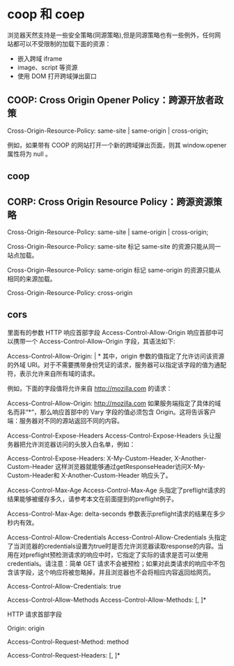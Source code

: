 # coop 和 coep
浏览器天然支持是一些安全策略(同源策略),但是同源策略也有一些例外，任何网站都可以不受限制的加载下面的资源：

* 嵌入跨域 iframe
* image、script 等资源
* 使用 DOM 打开跨域弹出窗口


## COOP: Cross Origin Opener Policy：跨源开放者政策

Cross-Origin-Resource-Policy: same-site | same-origin | cross-origin;

例如，如果带有 COOP 的网站打开一个新的跨域弹出页面，则其 window.opener 属性将为 null 。

## coop



## CORP: Cross Origin Resource Policy：跨源资源策略

Cross-Origin-Resource-Policy: same-site | same-origin | cross-origin;

Cross-Origin-Resource-Policy: same-site
标记 same-site 的资源只能从同一站点加载。

Cross-Origin-Resource-Policy: same-origin
标记 same-origin 的资源只能从相同的来源加载。

Cross-Origin-Resource-Policy: cross-origin


## cors

里面有的参数
HTTP 响应首部字段
Access-Control-Allow-Origin
响应首部中可以携带一个 Access-Control-Allow-Origin 字段，其语法如下:

Access-Control-Allow-Origin: <origin> | *
其中，origin 参数的值指定了允许访问该资源的外域 URI。对于不需要携带身份凭证的请求，服务器可以指定该字段的值为通配符，表示允许来自所有域的请求。

例如，下面的字段值将允许来自 http://mozilla.com 的请求：

Access-Control-Allow-Origin: http://mozilla.com
如果服务端指定了具体的域名而非“*”，那么响应首部中的 Vary 字段的值必须包含 Origin。这将告诉客户端：服务器对不同的源站返回不同的内容。

Access-Control-Expose-Headers 
Access-Control-Expose-Headers 头让服务器把允许浏览器访问的头放入白名单，例如：

Access-Control-Expose-Headers: X-My-Custom-Header, X-Another-Custom-Header
这样浏览器就能够通过getResponseHeader访问X-My-Custom-Header和 X-Another-Custom-Header 响应头了。

Access-Control-Max-Age
Access-Control-Max-Age 头指定了preflight请求的结果能够被缓存多久，请参考本文在前面提到的preflight例子。

Access-Control-Max-Age: <delta-seconds>
delta-seconds 参数表示preflight请求的结果在多少秒内有效。

Access-Control-Allow-Credentials
Access-Control-Allow-Credentials 头指定了当浏览器的credentials设置为true时是否允许浏览器读取response的内容。当用在对preflight预检测请求的响应中时，它指定了实际的请求是否可以使用credentials。请注意：简单 GET 请求不会被预检；如果对此类请求的响应中不包含该字段，这个响应将被忽略掉，并且浏览器也不会将相应内容返回给网页。

Access-Control-Allow-Credentials: true


Access-Control-Allow-Methods
Access-Control-Allow-Methods: <method>[, <method>]*

HTTP 请求首部字段

Origin: origin

Access-Control-Request-Method: method

Access-Control-Request-Headers: <field-name>[, <field-name>]*
